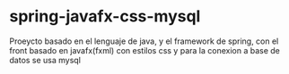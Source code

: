 # spring-javafx-css-mysql
Proeycto basado en el lenguaje de java, y el framework de spring, con el front basado en javafx(fxml) con estilos css y para la conexion a base de datos se usa mysql
